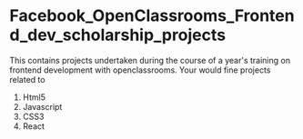# Facebook_OpenClassrooms_Frontend_dev_scholarship_projects
This  contains projects undertaken during  the course of a year's training on frontend development with openclassrooms.
Your would fine projects related to 

1. Html5 
2. Javascript
3. CSS3
4. React
